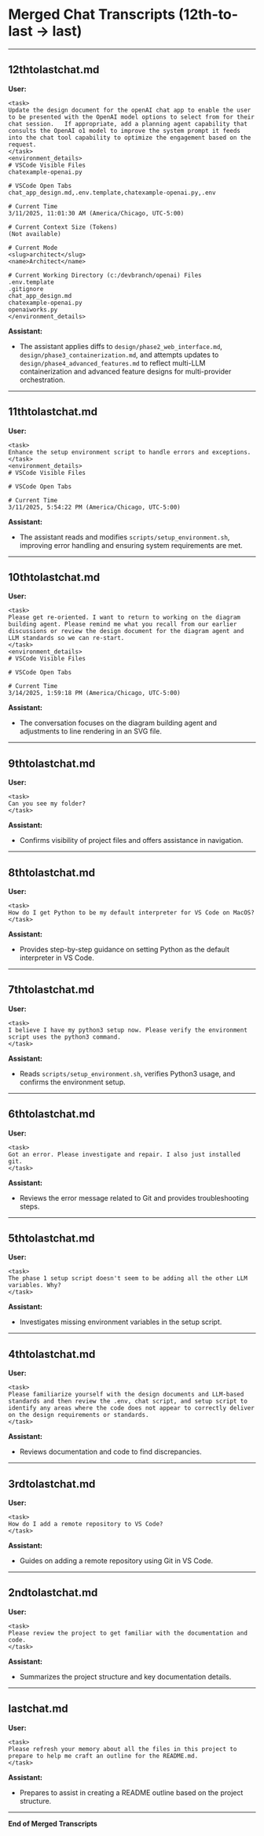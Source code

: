 # Merged Chat Transcripts (12th-to-last → last)

---

## 12thtolastchat.md

**User:**

```
<task>
Update the design document for the openAI chat app to enable the user to be presented with the OpenAI model options to select from for their chat session.   If appropriate, add a planning agent capability that consults the OpenAI o1 model to improve the system prompt it feeds into the chat tool capability to optimize the engagement based on the request.
</task>
<environment_details>
# VSCode Visible Files
chatexample-openai.py

# VSCode Open Tabs
chat_app_design.md,.env.template,chatexample-openai.py,.env

# Current Time
3/11/2025, 11:01:30 AM (America/Chicago, UTC-5:00)

# Current Context Size (Tokens)
(Not available)

# Current Mode
<slug>architect</slug>
<name>Architect</name>

# Current Working Directory (c:/devbranch/openai) Files
.env.template
.gitignore
chat_app_design.md
chatexample-openai.py
openaiworks.py
</environment_details>
```

**Assistant:**  
- The assistant applies diffs to `design/phase2_web_interface.md`, `design/phase3_containerization.md`, and attempts updates to `design/phase4_advanced_features.md` to reflect multi-LLM containerization and advanced feature designs for multi-provider orchestration.

---

## 11thtolastchat.md

**User:**

```
<task>
Enhance the setup environment script to handle errors and exceptions.
</task>
<environment_details>
# VSCode Visible Files

# VSCode Open Tabs

# Current Time
3/11/2025, 5:54:22 PM (America/Chicago, UTC-5:00)
```

**Assistant:**  
- The assistant reads and modifies `scripts/setup_environment.sh`, improving error handling and ensuring system requirements are met.

---

## 10thtolastchat.md

**User:**

```
<task>
Please get re-oriented. I want to return to working on the diagram building agent. Please remind me what you recall from our earlier discussions or review the design document for the diagram agent and LLM standards so we can re-start.
</task>
<environment_details>
# VSCode Visible Files

# VSCode Open Tabs

# Current Time
3/14/2025, 1:59:18 PM (America/Chicago, UTC-5:00)
```

**Assistant:**  
- The conversation focuses on the diagram building agent and adjustments to line rendering in an SVG file.

---

## 9thtolastchat.md

**User:**

```
<task>
Can you see my folder?
</task>
```

**Assistant:**  
- Confirms visibility of project files and offers assistance in navigation.

---

## 8thtolastchat.md

**User:**

```
<task>
How do I get Python to be my default interpreter for VS Code on MacOS?
</task>
```

**Assistant:**  
- Provides step-by-step guidance on setting Python as the default interpreter in VS Code.

---

## 7thtolastchat.md

**User:**

```
<task>
I believe I have my python3 setup now. Please verify the environment script uses the python3 command.
</task>
```

**Assistant:**  
- Reads `scripts/setup_environment.sh`, verifies Python3 usage, and confirms the environment setup.

---

## 6thtolastchat.md

**User:**

```
<task>
Got an error. Please investigate and repair. I also just installed git.
</task>
```

**Assistant:**  
- Reviews the error message related to Git and provides troubleshooting steps.

---

## 5thtolastchat.md

**User:**

```
<task>
The phase 1 setup script doesn't seem to be adding all the other LLM variables. Why?
</task>
```

**Assistant:**  
- Investigates missing environment variables in the setup script.

---

## 4thtolastchat.md

**User:**

```
<task>
Please familiarize yourself with the design documents and LLM-based standards and then review the .env, chat script, and setup script to identify any areas where the code does not appear to correctly deliver on the design requirements or standards.
</task>
```

**Assistant:**  
- Reviews documentation and code to find discrepancies.

---

## 3rdtolastchat.md

**User:**

```
<task>
How do I add a remote repository to VS Code?
</task>
```

**Assistant:**  
- Guides on adding a remote repository using Git in VS Code.

---

## 2ndtolastchat.md

**User:**

```
<task>
Please review the project to get familiar with the documentation and code.
</task>
```

**Assistant:**  
- Summarizes the project structure and key documentation details.

---

## lastchat.md

**User:**

```
<task>
Please refresh your memory about all the files in this project to prepare to help me craft an outline for the README.md.
</task>
```

**Assistant:**  
- Prepares to assist in creating a README outline based on the project structure.

---

**End of Merged Transcripts**
